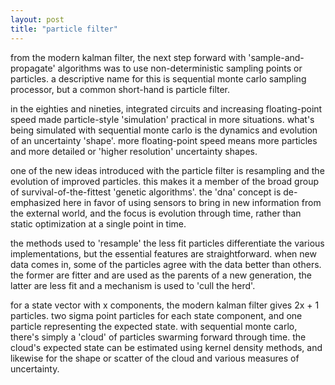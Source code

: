 ```yaml
---
layout: post
title: "particle filter"
---
```

from the modern kalman filter, the next step forward with 'sample-and-propagate' algorithms was to use non-deterministic sampling points or particles. a descriptive name for this is sequential monte carlo sampling processor, but a common short-hand is particle filter.

in the eighties and nineties, integrated circuits and increasing floating-point speed made particle-style 'simulation' practical in more situations. what's being simulated with sequential monte carlo is the dynamics and evolution of an uncertainty 'shape'. more floating-point speed means more particles and more detailed or 'higher resolution' uncertainty shapes.

one of the new ideas introduced with the particle filter is resampling and the evolution of improved particles. this makes it a member of the broad group of survival-of-the-fittest 'genetic algorithms'. the 'dna' concept is de-emphasized here in favor of using sensors to bring in new information from the external world, and the focus is evolution through time, rather than static optimization at a single point in time.

the methods used to 'resample' the less fit particles differentiate the various implementations, but the essential features are straightforward. when new data comes in, some of the particles agree with the data better than others. the former are fitter and are used as the parents of a new generation, the latter are less fit and a mechanism is used to 'cull the herd'.

for a state vector with x components, the modern kalman filter gives 2x + 1 particles. two sigma point particles for each state component, and one particle representing the expected state. with sequential monte carlo, there's simply a 'cloud' of particles swarming forward through time. the cloud's expected state can be estimated using kernel density methods, and likewise for the shape or scatter of the cloud and various measures of uncertainty.

